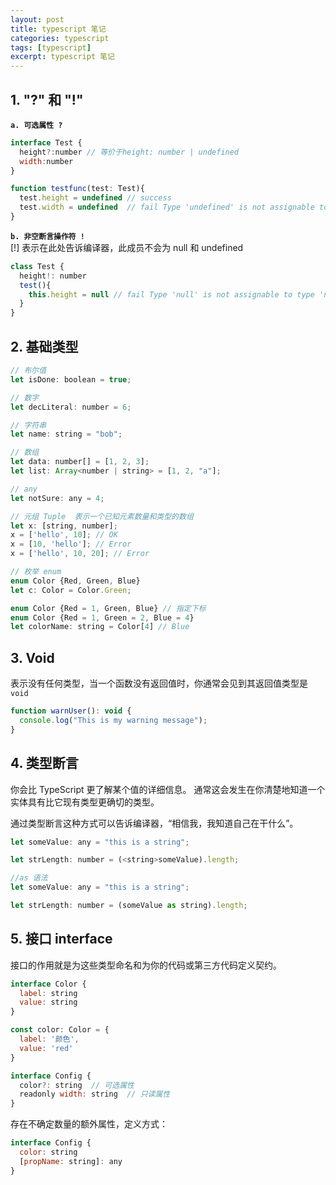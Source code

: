 ```yaml
---
layout: post
title: typescript 笔记
categories: typescript
tags: [typescript]
excerpt: typescript 笔记
---
```


## 1. "?" 和 "!"

**`a. 可选属性 ?`**

```js
interface Test {
  height?:number // 等价于height: number | undefined
  width:number
}

function testfunc(test: Test){
  test.height = undefined // success
  test.width = undefined  // fail Type 'undefined' is not assignable to type 'number'.
}
```

**`b. 非空断言操作符 !`**  
[!] 表示在此处告诉编译器，此成员不会为 null 和 undefined

```js
class Test {
  height!: number
  test(){
    this.height = null // fail Type 'null' is not assignable to type 'number'.
  }
}
```

## 2. 基础类型

```js
// 布尔值
let isDone: boolean = true;

// 数字
let decLiteral: number = 6;

// 字符串
let name: string = "bob";

// 数组
let data: number[] = [1, 2, 3];
let list: Array<number | string> = [1, 2, "a"];

// any
let notSure: any = 4;

// 元组 Tuple  表示一个已知元素数量和类型的数组
let x: [string, number];
x = ['hello', 10]; // OK
x = [10, 'hello']; // Error
x = ['hello', 10, 20]; // Error

// 枚举 enum
enum Color {Red, Green, Blue}
let c: Color = Color.Green;

enum Color {Red = 1, Green, Blue} // 指定下标
enum Color {Red = 1, Green = 2, Blue = 4}
let colorName: string = Color[4] // Blue
```

## 3. Void

表示没有任何类型，当一个函数没有返回值时，你通常会见到其返回值类型是`void`

```js
function warnUser(): void {
  console.log("This is my warning message");
}
```

## 4. 类型断言

你会比 TypeScript 更了解某个值的详细信息。 通常这会发生在你清楚地知道一个实体具有比它现有类型更确切的类型。

通过类型断言这种方式可以告诉编译器，“相信我，我知道自己在干什么”。

```js
let someValue: any = "this is a string";

let strLength: number = (<string>someValue).length;

```

```js
//as 语法
let someValue: any = "this is a string";

let strLength: number = (someValue as string).length;
```

## 5. 接口 interface

接口的作用就是为这些类型命名和为你的代码或第三方代码定义契约。

```js
interface Color {
  label: string
  value: string
}

const color: Color = {
  label: '颜色',
  value: 'red'
}
```

```js
interface Config {
  color?: string  // 可选属性
  readonly width: string  // 只读属性
}
```

存在不确定数量的额外属性，定义方式：

```js
interface Config {
  color: string
  [propName: string]: any
}
```

